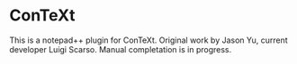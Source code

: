 # ConTeXt

This is a notepad++ plugin for ConTeXt. 
Original work by Jason Yu, current developer Luigi Scarso.
Manual completation is in progress.